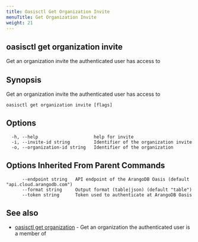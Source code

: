 ```yaml
---
title: Oasisctl Get Organization Invite
menuTitle: Get Organization Invite
weight: 21
---
```

## oasisctl get organization invite

Get an organization invite the authenticated user has access to

## Synopsis
Get an organization invite the authenticated user has access to

```
oasisctl get organization invite [flags]
```

## Options
```
  -h, --help                     help for invite
  -i, --invite-id string         Identifier of the organization invite
  -o, --organization-id string   Identifier of the organization
```

## Options Inherited From Parent Commands
```
      --endpoint string   API endpoint of the ArangoDB Oasis (default "api.cloud.arangodb.com")
      --format string     Output format (table|json) (default "table")
      --token string      Token used to authenticate at ArangoDB Oasis
```

## See also
* [oasisctl get organization](get-organization.md)	 - Get an organization the authenticated user is a member of

